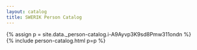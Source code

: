 ```yaml
---
layout: catalog
title: SWERIK Person Catalog
---
```

{% assign p = site.data._person-catalog.i-A9Ayvp3K9sd8Pmw311ondn %}
{% include person-catalog.html p=p %}

